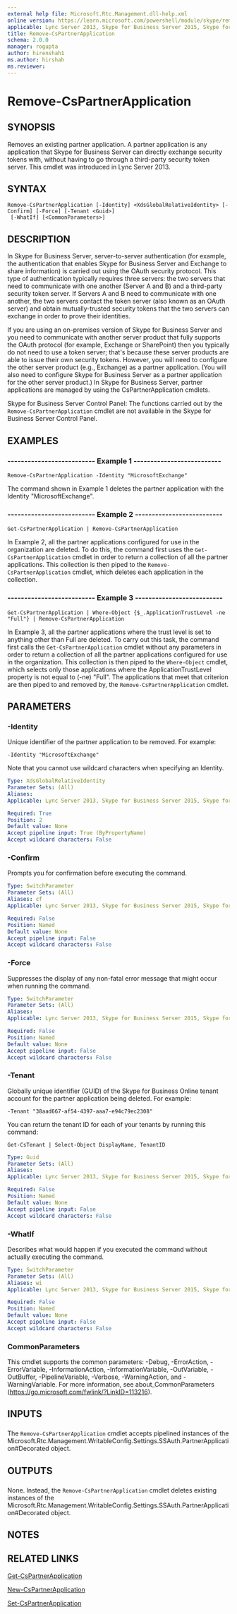 ```yaml
---
external help file: Microsoft.Rtc.Management.dll-help.xml
online version: https://learn.microsoft.com/powershell/module/skype/remove-cspartnerapplication
applicable: Lync Server 2013, Skype for Business Server 2015, Skype for Business Server 2019
title: Remove-CsPartnerApplication
schema: 2.0.0
manager: rogupta
author: hirenshah1
ms.author: hirshah
ms.reviewer:
---
```


# Remove-CsPartnerApplication

## SYNOPSIS
Removes an existing partner application.
A partner application is any application that Skype for Business Server can directly exchange security tokens with, without having to go through a third-party security token server.
This cmdlet was introduced in Lync Server 2013.


## SYNTAX

```
Remove-CsPartnerApplication [-Identity] <XdsGlobalRelativeIdentity> [-Confirm] [-Force] [-Tenant <Guid>]
 [-WhatIf] [<CommonParameters>]
```

## DESCRIPTION
In Skype for Business Server, server-to-server authentication (for example, the authentication that enables Skype for Business Server and Exchange to share information) is carried out using the OAuth security protocol.
This type of authentication typically requires three servers: the two servers that need to communicate with one another (Server A and B) and a third-party security token server.
If Servers A and B need to communicate with one another, the two servers contact the token server (also known as an OAuth server) and obtain mutually-trusted security tokens that the two servers can exchange in order to prove their identities.

If you are using an on-premises version of Skype for Business Server and you need to communicate with another server product that fully supports the OAuth protocol (for example, Exchange or SharePoint) then you typically do not need to use a token server; that's because these server products are able to issue their own security tokens.
However, you will need to configure the other server product (e.g., Exchange) as a partner application.
(You will also need to configure Skype for Business Server as a partner application for the other server product.) In Skype for Business Server, partner applications are managed by using the CsPartnerApplication cmdlets.

Skype for Business Server Control Panel: The functions carried out by the `Remove-CsPartnerApplication` cmdlet are not available in the Skype for Business Server Control Panel.


## EXAMPLES

### -------------------------- Example 1 --------------------------
```
Remove-CsPartnerApplication -Identity "MicrosoftExchange"
```

The command shown in Example 1 deletes the partner application with the Identity "MicrosoftExchange".


### -------------------------- Example 2 --------------------------
```
Get-CsPartnerApplication | Remove-CsPartnerApplication
```

In Example 2, all the partner applications configured for use in the organization are deleted.
To do this, the command first uses the `Get-CsPartnerApplication` cmdlet in order to return a collection of all the partner applications.
This collection is then piped to the `Remove-CsPartnerApplication` cmdlet, which deletes each application in the collection.


### -------------------------- Example 3 --------------------------
```
Get-CsPartnerApplication | Where-Object {$_.ApplicationTrustLevel -ne "Full"} | Remove-CsPartnerApplication
```

In Example 3, all the partner applications where the trust level is set to anything other than Full are deleted.
To carry out this task, the command first calls the `Get-CsPartnerApplication` cmdlet without any parameters in order to return a collection of all the partner applications configured for use in the organization.
This collection is then piped to the `Where-Object` cmdlet, which selects only those applications where the ApplicationTrustLevel property is not equal to (-ne) "Full".
The applications that meet that criterion are then piped to and removed by, the `Remove-CsPartnerApplication` cmdlet.


## PARAMETERS

### -Identity
Unique identifier of the partner application to be removed.
For example:

`-Identity "MicrosoftExchange"`

Note that you cannot use wildcard characters when specifying an Identity.

```yaml
Type: XdsGlobalRelativeIdentity
Parameter Sets: (All)
Aliases: 
Applicable: Lync Server 2013, Skype for Business Server 2015, Skype for Business Server 2019

Required: True
Position: 2
Default value: None
Accept pipeline input: True (ByPropertyName)
Accept wildcard characters: False
```

### -Confirm
Prompts you for confirmation before executing the command.

```yaml
Type: SwitchParameter
Parameter Sets: (All)
Aliases: cf
Applicable: Lync Server 2013, Skype for Business Server 2015, Skype for Business Server 2019

Required: False
Position: Named
Default value: None
Accept pipeline input: False
Accept wildcard characters: False
```

### -Force
Suppresses the display of any non-fatal error message that might occur when running the command.

```yaml
Type: SwitchParameter
Parameter Sets: (All)
Aliases: 
Applicable: Lync Server 2013, Skype for Business Server 2015, Skype for Business Server 2019

Required: False
Position: Named
Default value: None
Accept pipeline input: False
Accept wildcard characters: False
```

### -Tenant
Globally unique identifier (GUID) of the Skype for Business Online tenant account for the partner application being deleted.
For example:

`-Tenant "38aad667-af54-4397-aaa7-e94c79ec2308"`

You can return the tenant ID for each of your tenants by running this command:

`Get-CsTenant | Select-Object DisplayName, TenantID`


```yaml
Type: Guid
Parameter Sets: (All)
Aliases: 
Applicable: Lync Server 2013, Skype for Business Server 2015, Skype for Business Server 2019

Required: False
Position: Named
Default value: None
Accept pipeline input: False
Accept wildcard characters: False
```

### -WhatIf
Describes what would happen if you executed the command without actually executing the command.

```yaml
Type: SwitchParameter
Parameter Sets: (All)
Aliases: wi
Applicable: Lync Server 2013, Skype for Business Server 2015, Skype for Business Server 2019

Required: False
Position: Named
Default value: None
Accept pipeline input: False
Accept wildcard characters: False
```

### CommonParameters
This cmdlet supports the common parameters: -Debug, -ErrorAction, -ErrorVariable, -InformationAction, -InformationVariable, -OutVariable, -OutBuffer, -PipelineVariable, -Verbose, -WarningAction, and -WarningVariable. For more information, see about_CommonParameters (https://go.microsoft.com/fwlink/?LinkID=113216).

## INPUTS

###  
The `Remove-CsPartnerApplication` cmdlet accepts pipelined instances of the Microsoft.Rtc.Management.WritableConfig.Settings.SSAuth.PartnerApplication#Decorated object.

## OUTPUTS

###  
None.
Instead, the `Remove-CsPartnerApplication` cmdlet deletes existing instances of the Microsoft.Rtc.Management.WritableConfig.Settings.SSAuth.PartnerApplication#Decorated object.

## NOTES

## RELATED LINKS

[Get-CsPartnerApplication](Get-CsPartnerApplication.md)

[New-CsPartnerApplication](New-CsPartnerApplication.md)

[Set-CsPartnerApplication](Set-CsPartnerApplication.md)
